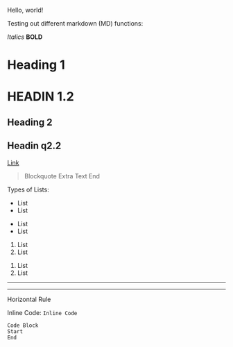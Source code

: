Hello, world!

Testing out different markdown (MD) functions:

*Italics*
**BOLD**
# Heading 1
# HEADIN 1.2
## Heading 2
## Headin q2.2
[Link](https://google.com) 

> Blockquote
>   Extra Text
> End

Types of Lists:
* List
* List

- List
- List

1. List
2. List

1) List
2) List

---
***
Horizontal Rule

Inline Code:
`Inline Code`

```
Code Block
Start
End
```

